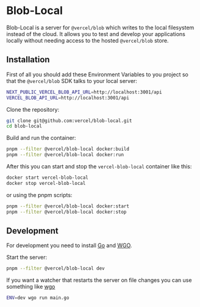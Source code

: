 # Blob-Local

Blob-Local is a server for `@vercel/blob` which writes to the local filesystem instead of the cloud. It allows you to test and develop your applications locally without needing access to the hosted `@vercel/blob` store.

## Installation

First of all you should add these Environment Variables to you project so that the `@vercel/blob` SDK talks to your local server:

```bash
NEXT_PUBLIC_VERCEL_BLOB_API_URL=http://localhost:3001/api
VERCEL_BLOB_API_URL=http://localhost:3001/api
```

Clone the repository:

```bash
git clone git@github.com:vercel/blob-local.git
cd blob-local
```

Build and run the container:

```bash
pnpm --filter @vercel/blob-local docker:build
pnpm --filter @vercel/blob-local docker:run
```

After this you can start and stop the `vercel-blob-local` container like this:

```bash
docker start vercel-blob-local
docker stop vercel-blob-local
```

or using the pnpm scripts:

```bash
pnpm --filter @vercel/blob-local docker:start
pnpm --filter @vercel/blob-local docker:stop
```

## Development

For development you need to install [Go](https://go.dev/doc/install) and [WGO](https://github.com/bokwoon95/wgo).

Start the server:

```bash
pnpm --filter @vercel/blob-local dev
```

If you want a watcher that restarts the server on file changes you can use something like [wgo](https://github.com/bokwoon95/wgo)

```bash
ENV=dev wgo run main.go
```
